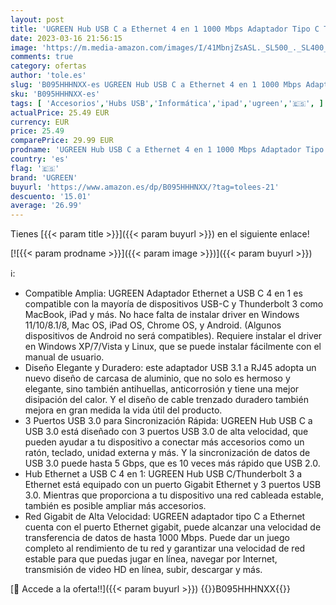 ```yaml
---
layout: post
title: 'UGREEN Hub USB C a Ethernet 4 en 1 1000 Mbps Adaptador Tipo C Thunderbolt 3 a Gigabit RJ45 Multipuertos Hub Compatible con MacBook Pro 13/14/16 Air  iMac  iPad  DELL XPS  Xiami Mi13 y Galaxy S23 S22'
date: 2023-03-16 21:56:15
image: 'https://m.media-amazon.com/images/I/41MbnjZsASL._SL500_._SL400_.jpg'
comments: true
category: ofertas
author: 'tole.es'
slug: 'B095HHHNXX-es UGREEN Hub USB C a Ethernet 4 en 1 1000 Mbps Adaptador...'
sku: 'B095HHHNXX-es'
tags: [ 'Accesorios','Hubs USB','Informática','ipad','ugreen','🇪🇸', ]
actualPrice: 25.49 EUR
currency: EUR
price: 25.49
comparePrice: 29.99 EUR
prodname: 'UGREEN Hub USB C a Ethernet 4 en 1 1000 Mbps Adaptador Tipo C Thunderbolt 3 a Gigabit RJ45 Multipuertos Hub Compatible con MacBook Pro 13/14/16 Air  iMac  iPad  DELL XPS  Xiami Mi13 y Galaxy S23 S22'
country: 'es'
flag: '🇪🇸'
brand: 'UGREEN'
buyurl: 'https://www.amazon.es/dp/B095HHHNXX/?tag=tolees-21'
descuento: '15.01'
average: '26.99'
---
```


Tienes [{{< param title >}}]({{< param buyurl >}}) en el siguiente enlace!

[![{{< param prodname >}}]({{< param image >}})]({{< param buyurl >}})

ℹ️:

- Compatible Amplia: UGREEN Adaptador Ethernet a USB C 4 en 1 es compatible con la mayoría de dispositivos USB-C y Thunderbolt 3 como MacBook, iPad y más. No hace falta de instalar driver en Windows 11/10/8.1/8, Mac OS, iPad OS, Chrome OS, y Android. (Algunos dispositivos de Android no será compatibles). Requiere instalar el driver en Windows XP/7/Vista y Linux, que se puede instalar fácilmente con el manual de usuario.
- Diseño Elegante y Duradero: este adaptador USB 3.1 a RJ45 adopta un nuevo diseño de carcasa de aluminio, que no solo es hermoso y elegante, sino también antihuellas, anticorrosión y tiene una mejor disipación del calor. Y el diseño de cable trenzado duradero también mejora en gran medida la vida útil del producto.
- 3 Puertos USB 3.0 para Sincronización Rápida: UGREEN Hub USB C a USB 3.0 está diseñado con 3 puertos USB 3.0 de alta velocidad, que pueden ayudar a tu dispositivo a conectar más accesorios como un ratón, teclado, unidad externa y más. Y la sincronización de datos de USB 3.0 puede hasta 5 Gbps, que es 10 veces más rápido que USB 2.0.
- Hub Ethernet a USB C 4 en 1: UGREEN Hub USB C/Thunderbolt 3 a Ethernet está equipado con un puerto Gigabit Ethernet y 3 puertos USB 3.0. Mientras que proporciona a tu dispositivo una red cableada estable, también es posible ampliar más accesorios.
- Red Gigabit de Alta Velocidad: UGREEN adaptador tipo C a Ethernet cuenta con el puerto Ethernet gigabit, puede alcanzar una velocidad de transferencia de datos de hasta 1000 Mbps. Puede dar un juego completo al rendimiento de tu red y garantizar una velocidad de red estable para que puedas jugar en línea, navegar por Internet, transmisión de video HD en línea, subir, descargar y más.

[🛒 Accede a la oferta!!]({{< param buyurl >}})
{{<world>}}B095HHHNXX{{</world>}}

